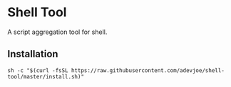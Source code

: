 # Shell Tool

A script aggregation tool for shell.

## Installation

```
sh -c "$(curl -fsSL https://raw.githubusercontent.com/adevjoe/shell-tool/master/install.sh)"
```

